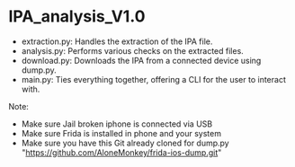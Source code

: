# IPA_analysis_V1.0

 - extraction.py: Handles the extraction of the IPA file.
 - analysis.py: Performs various checks on the extracted files.
 - download.py: Downloads the IPA from a connected device using dump.py.
 - main.py: Ties everything together, offering a CLI for the user to interact with.

Note: 
 - Make sure Jail broken iphone is connected via USB
 - Make sure Frida is installed in phone and your system
 - Make sure you have this Git already cloned for dump.py "https://github.com/AloneMonkey/frida-ios-dump.git"
